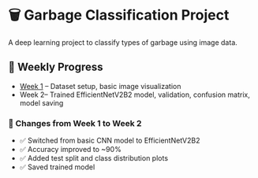 # 🗑️ Garbage Classification Project

A deep learning project to classify types of garbage using image data.

## 📅 Weekly Progress

- [Week 1](garbage_classification.ipynb) – Dataset setup, basic image visualization
- Week 2– Trained EfficientNetV2B2 model, validation, confusion matrix, model saving

### 🔄 Changes from Week 1 to Week 2

- ✅ Switched from basic CNN model to EfficientNetV2B2
- ✅ Accuracy improved to ~90%
- ✅ Added test split and class distribution plots
- ✅ Saved trained model
